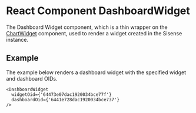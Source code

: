 # React Component DashboardWidget

The Dashboard Widget component, which is a thin wrapper on the [ChartWidget](function.ChartWidget.md) component,
used to render a widget created in the Sisense instance.

## Example

The example below renders a dashboard widget with the specified widget and dashboard OIDs.
```tsx
<DashboardWidget
  widgetOid={'64473e07dac1920034bce77f'}
  dashboardOid={'6441e728dac1920034bce737'}
/>
```
